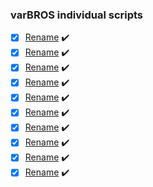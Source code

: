 ### varBROS individual scripts

- [x] [Rename](https://github.com/varBROS/Scripts/blob/main/Rename.ps1) :heavy_check_mark:
- [x] [Rename](https://github.com/varBROS/Scripts/blob/main/Rename.ps1) :heavy_check_mark:
- [x] [Rename](https://github.com/varBROS/Scripts/blob/main/Rename.ps1) :heavy_check_mark:
- [x] [Rename](https://github.com/varBROS/Scripts/blob/main/Rename.ps1) :heavy_check_mark:
- [x] [Rename](https://github.com/varBROS/Scripts/blob/main/Rename.ps1) :heavy_check_mark:
- [x] [Rename](https://github.com/varBROS/Scripts/blob/main/Rename.ps1) :heavy_check_mark:
- [x] [Rename](https://github.com/varBROS/Scripts/blob/main/Rename.ps1) :heavy_check_mark:
- [x] [Rename](https://github.com/varBROS/Scripts/blob/main/Rename.ps1) :heavy_check_mark:
- [x] [Rename](https://github.com/varBROS/Scripts/blob/main/Rename.ps1) :heavy_check_mark:
- [x] [Rename](https://github.com/varBROS/Scripts/blob/main/Rename.ps1) :heavy_check_mark:
